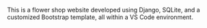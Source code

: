This is a flower shop website developed using Django, SQLite, and a customized Bootstrap template, all within a VS Code environment.
